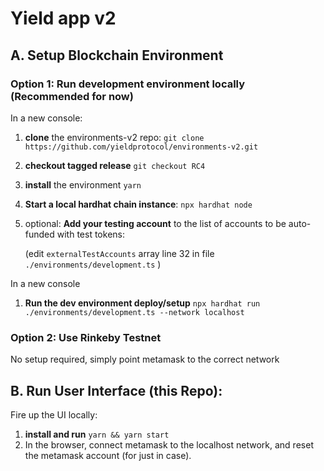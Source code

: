 # Yield app v2

## A. Setup Blockchain Environment

### Option 1: Run development environment locally **(Recommended for now)**

In a new console:

1. **clone** the environments-v2 repo: `git clone https://github.com/yieldprotocol/environments-v2.git`
2. **checkout tagged release** `git checkout RC4`
3. **install** the environment `yarn`
4. **Start a local hardhat chain instance**: `npx hardhat node`
5. optional: **Add your testing account** to the list of accounts to be auto-funded with test tokens:

   (edit `externalTestAccounts` array line 32 in file `./environments/development.ts` )

In a new console

1. **Run the dev environment deploy/setup** `npx hardhat run ./environments/development.ts --network localhost`

### Option 2: Use Rinkeby Testnet

No setup required, simply point metamask to the correct network

## B. Run User Interface (this Repo):

Fire up the UI locally:

1. **install and run** `yarn && yarn start`
2. In the browser, connect metamask to the localhost network, and reset the metamask account (for just in case).
